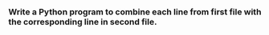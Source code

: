 ### Write a Python program to combine each line from first file with the corresponding line in second file.

